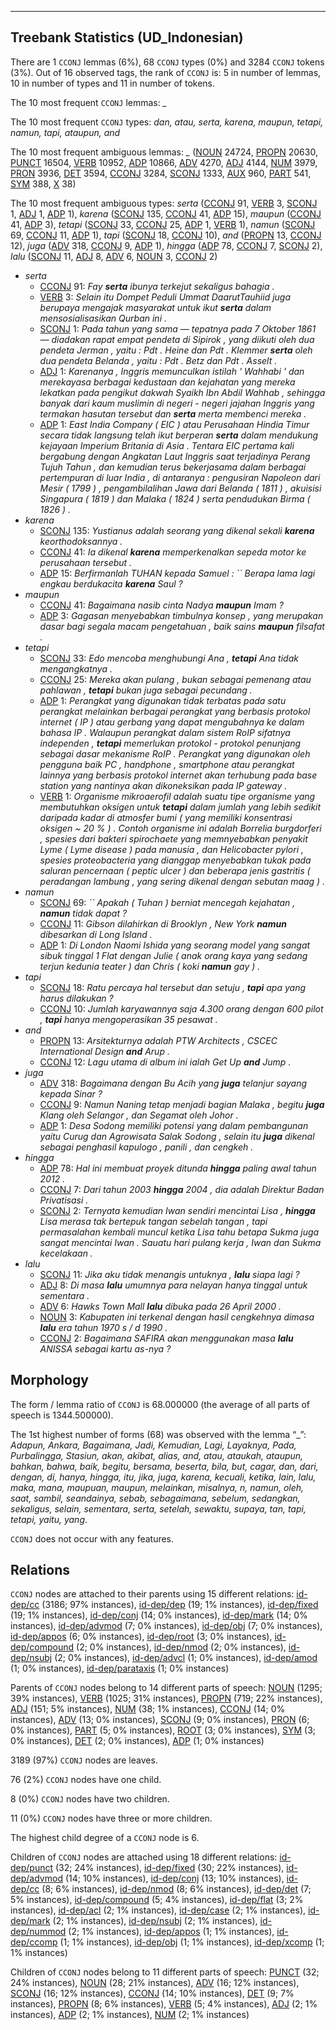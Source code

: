 

--------------------------------------------------------------------------------

## Treebank Statistics (UD_Indonesian)

There are 1 `CCONJ` lemmas (6%), 68 `CCONJ` types (0%) and 3284 `CCONJ` tokens (3%).
Out of 16 observed tags, the rank of `CCONJ` is: 5 in number of lemmas, 10 in number of types and 11 in number of tokens.

The 10 most frequent `CCONJ` lemmas: <em>_</em>

The 10 most frequent `CCONJ` types:  <em>dan, atau, serta, karena, maupun, tetapi, namun, tapi, ataupun, and</em>

The 10 most frequent ambiguous lemmas: <em>_</em> ([NOUN]() 24724, [PROPN]() 20630, [PUNCT]() 16504, [VERB]() 10952, [ADP]() 10866, [ADV]() 4270, [ADJ]() 4144, [NUM]() 3979, [PRON]() 3936, [DET]() 3594, [CCONJ]() 3284, [SCONJ]() 1333, [AUX]() 960, [PART]() 541, [SYM]() 388, [X]() 38)

The 10 most frequent ambiguous types:  <em>serta</em> ([CCONJ]() 91, [VERB]() 3, [SCONJ]() 1, [ADJ]() 1, [ADP]() 1), <em>karena</em> ([SCONJ]() 135, [CCONJ]() 41, [ADP]() 15), <em>maupun</em> ([CCONJ]() 41, [ADP]() 3), <em>tetapi</em> ([SCONJ]() 33, [CCONJ]() 25, [ADP]() 1, [VERB]() 1), <em>namun</em> ([SCONJ]() 69, [CCONJ]() 11, [ADP]() 1), <em>tapi</em> ([SCONJ]() 18, [CCONJ]() 10), <em>and</em> ([PROPN]() 13, [CCONJ]() 12), <em>juga</em> ([ADV]() 318, [CCONJ]() 9, [ADP]() 1), <em>hingga</em> ([ADP]() 78, [CCONJ]() 7, [SCONJ]() 2), <em>lalu</em> ([SCONJ]() 11, [ADJ]() 8, [ADV]() 6, [NOUN]() 3, [CCONJ]() 2)


* <em>serta</em>
  * [CCONJ]() 91: <em>Fay <b>serta</b> ibunya terkejut sekaligus bahagia .</em>
  * [VERB]() 3: <em>Selain itu Dompet Peduli Ummat DaarutTauhiid juga berupaya mengajak masyarakat untuk ikut <b>serta</b> dalam mensosialisasikan Qurban ini .</em>
  * [SCONJ]() 1: <em>Pada tahun yang sama — tepatnya pada 7 Oktober 1861 — diadakan rapat empat pendeta di Sipirok , yang diikuti oleh dua pendeta Jerman , yaitu : Pdt . Heine dan Pdt . Klemmer <b>serta</b> oleh dua pendeta Belanda , yaitu : Pdt . Betz dan Pdt . Asselt .</em>
  * [ADJ]() 1: <em>Karenanya , Inggris memunculkan istilah ' Wahhabi ' dan merekayasa berbagai kedustaan dan kejahatan yang mereka lekatkan pada pengikut dakwah Syaikh Ibn Abdil Wahhab , sehingga banyak dari kaum muslimin di negeri - negeri jajahan Inggris yang termakan hasutan tersebut dan <b>serta</b> merta membenci mereka .</em>
  * [ADP]() 1: <em>East India Company ( EIC ) atau Perusahaan Hindia Timur secara tidak langsung telah ikut berperan <b>serta</b> dalam mendukung kejayaan Imperium Britania di Asia . Tentara EIC pertama kali bergabung dengan Angkatan Laut Inggris saat terjadinya Perang Tujuh Tahun , dan kemudian terus bekerjasama dalam berbagai pertempuran di luar India , di antaranya : pengusiran Napoleon dari Mesir ( 1799 ) , pengambilalihan Jawa dari Belanda ( 1811 ) , akuisisi Singapura ( 1819 ) dan Malaka ( 1824 ) serta pendudukan Birma ( 1826 ) .</em>
* <em>karena</em>
  * [SCONJ]() 135: <em>Yustianus adalah seorang yang dikenal sekali <b>karena</b> keorthodoksannya .</em>
  * [CCONJ]() 41: <em>Ia dikenal <b>karena</b> memperkenalkan sepeda motor ke perusahaan tersebut .</em>
  * [ADP]() 15: <em>Berfirmanlah TUHAN kepada Samuel : `` Berapa lama lagi engkau berdukacita <b>karena</b> Saul ?</em>
* <em>maupun</em>
  * [CCONJ]() 41: <em>Bagaimana nasib cinta Nadya <b>maupun</b> Imam ?</em>
  * [ADP]() 3: <em>Gagasan menyebabkan timbulnya konsep , yang merupakan dasar bagi segala macam pengetahuan , baik sains <b>maupun</b> filsafat .</em>
* <em>tetapi</em>
  * [SCONJ]() 33: <em>Edo mencoba menghubungi Ana , <b>tetapi</b> Ana tidak mengangkatnya .</em>
  * [CCONJ]() 25: <em>Mereka akan pulang , bukan sebagai pemenang atau pahlawan , <b>tetapi</b> bukan juga sebagai pecundang .</em>
  * [ADP]() 1: <em>Perangkat yang digunakan tidak terbatas pada satu perangkat melainkan berbagai perangkat yang berbasis protokol internet ( IP ) atau gerbang yang dapat mengubahnya ke dalam bahasa IP . Walaupun perangkat dalam sistem RoIP sifatnya independen , <b>tetapi</b> memerlukan protokol - protokol penunjang sebagai dasar mekanisme RoIP . Perangkat yang digunakan oleh pengguna baik PC , handphone , smartphone atau perangkat lainnya yang berbasis protokol internet akan terhubung pada base station yang nantinya akan dikoneksikan pada IP gateway .</em>
  * [VERB]() 1: <em>Organisme mikroaerofil adalah suatu tipe organisme yang membutuhkan oksigen untuk <b>tetapi</b> dalam jumlah yang lebih sedikit daripada kadar di atmosfer bumi ( yang memiliki konsentrasi oksigen ~ 20 % ) . Contoh organisme ini adalah Borrelia burgdorferi , spesies dari bakteri spirochaete yang memnyebabkan penyakit Lyme ( Lyme disease ) pada manusia , dan Helicobacter pylori , spesies proteobacteria yang dianggap menyebabkan tukak pada saluran pencernaan ( peptic ulcer ) dan beberapa jenis gastritis ( peradangan lambung , yang sering dikenal dengan sebutan maag ) .</em>
* <em>namun</em>
  * [SCONJ]() 69: <em>`` Apakah ( Tuhan ) berniat mencegah kejahatan , <b>namun</b> tidak dapat ?</em>
  * [CCONJ]() 11: <em>Gibson dilahirkan di Brooklyn , New York <b>namun</b> dibesarkan di Long Island .</em>
  * [ADP]() 1: <em>Di London Naomi Ishida yang seorang model yang sangat sibuk tinggal 1 Flat dengan Julie ( anak orang kaya yang sedang terjun kedunia teater ) dan Chris ( koki <b>namun</b> gay ) .</em>
* <em>tapi</em>
  * [SCONJ]() 18: <em>Ratu percaya hal tersebut dan setuju , <b>tapi</b> apa yang harus dilakukan ?</em>
  * [CCONJ]() 10: <em>Jumlah karyawannya saja 4.300 orang dengan 600 pilot , <b>tapi</b> hanya mengoperasikan 35 pesawat .</em>
* <em>and</em>
  * [PROPN]() 13: <em>Arsitekturnya adalah PTW Architects , CSCEC International Design <b>and</b> Arup .</em>
  * [CCONJ]() 12: <em>Lagu utama di album ini ialah Get Up <b>and</b> Jump .</em>
* <em>juga</em>
  * [ADV]() 318: <em>Bagaimana dengan Bu Acih yang <b>juga</b> telanjur sayang kepada Sinar ?</em>
  * [CCONJ]() 9: <em>Namun Naning tetap menjadi bagian Malaka , begitu <b>juga</b> Klang oleh Selangor , dan Segamat oleh Johor .</em>
  * [ADP]() 1: <em>Desa Sodong memiliki potensi yang dalam pembangunan yaitu Curug dan Agrowisata Salak Sodong , selain itu <b>juga</b> dikenal sebagai penghasil kapulogo , panili , dan cengkeh .</em>
* <em>hingga</em>
  * [ADP]() 78: <em>Hal ini membuat proyek ditunda <b>hingga</b> paling awal tahun 2012 .</em>
  * [CCONJ]() 7: <em>Dari tahun 2003 <b>hingga</b> 2004 , dia adalah Direktur Badan Privatisasi .</em>
  * [SCONJ]() 2: <em>Ternyata kemudian Iwan sendiri mencintai Lisa , <b>hingga</b> Lisa merasa tak bertepuk tangan sebelah tangan , tapi permasalahan kembali muncul ketika Lisa tahu betapa Sukma juga sangat mencintai Iwan . Sauatu hari pulang kerja , Iwan dan Sukma kecelakaan .</em>
* <em>lalu</em>
  * [SCONJ]() 11: <em>Jika aku tidak menangis untuknya , <b>lalu</b> siapa lagi ?</em>
  * [ADJ]() 8: <em>Di masa <b>lalu</b> umumnya para nelayan hanya tinggal untuk sementara .</em>
  * [ADV]() 6: <em>Hawks Town Mall <b>lalu</b> dibuka pada 26 April 2000 .</em>
  * [NOUN]() 3: <em>Kabupaten ini terkenal dengan hasil cengkehnya dimasa <b>lalu</b> era tahun 1970 s / d 1990 .</em>
  * [CCONJ]() 2: <em>Bagaimana SAFIRA akan menggunakan masa <b>lalu</b> ANISSA sebagai kartu as-nya ?</em>

## Morphology

The form / lemma ratio of `CCONJ` is 68.000000 (the average of all parts of speech is 1344.500000).

The 1st highest number of forms (68) was observed with the lemma “_”: <em>Adapun, Ankara, Bagaimana, Jadi, Kemudian, Lagi, Layaknya, Pada, Purbalingga, Stasiun, akan, akibat, alias, and, atau, ataukah, ataupun, bahkan, bahwa, baik, begitu, bersama, beserta, bila, but, cagar, dan, dari, dengan, di, hanya, hingga, itu, jika, juga, karena, kecuali, ketika, lain, lalu, maka, mana, maupuan, maupun, melainkan, misalnya, n, namun, oleh, saat, sambil, seandainya, sebab, sebagaimana, sebelum, sedangkan, sekaligus, selain, sementara, serta, setelah, sewaktu, supaya, tan, tapi, tetapi, yaitu, yang</em>.

`CCONJ` does not occur with any features.


## Relations

`CCONJ` nodes are attached to their parents using 15 different relations: [id-dep/cc]() (3186; 97% instances), [id-dep/dep]() (19; 1% instances), [id-dep/fixed]() (19; 1% instances), [id-dep/conj]() (14; 0% instances), [id-dep/mark]() (14; 0% instances), [id-dep/advmod]() (7; 0% instances), [id-dep/obj]() (7; 0% instances), [id-dep/appos]() (6; 0% instances), [id-dep/root]() (3; 0% instances), [id-dep/compound]() (2; 0% instances), [id-dep/nmod]() (2; 0% instances), [id-dep/nsubj]() (2; 0% instances), [id-dep/advcl]() (1; 0% instances), [id-dep/amod]() (1; 0% instances), [id-dep/parataxis]() (1; 0% instances)

Parents of `CCONJ` nodes belong to 14 different parts of speech: [NOUN]() (1295; 39% instances), [VERB]() (1025; 31% instances), [PROPN]() (719; 22% instances), [ADJ]() (151; 5% instances), [NUM]() (38; 1% instances), [CCONJ]() (14; 0% instances), [ADV]() (13; 0% instances), [SCONJ]() (9; 0% instances), [PRON]() (6; 0% instances), [PART]() (5; 0% instances), [ROOT]() (3; 0% instances), [SYM]() (3; 0% instances), [DET]() (2; 0% instances), [ADP]() (1; 0% instances)

3189 (97%) `CCONJ` nodes are leaves.

76 (2%) `CCONJ` nodes have one child.

8 (0%) `CCONJ` nodes have two children.

11 (0%) `CCONJ` nodes have three or more children.

The highest child degree of a `CCONJ` node is 6.

Children of `CCONJ` nodes are attached using 18 different relations: [id-dep/punct]() (32; 24% instances), [id-dep/fixed]() (30; 22% instances), [id-dep/advmod]() (14; 10% instances), [id-dep/conj]() (13; 10% instances), [id-dep/cc]() (8; 6% instances), [id-dep/nmod]() (8; 6% instances), [id-dep/det]() (7; 5% instances), [id-dep/compound]() (5; 4% instances), [id-dep/flat]() (3; 2% instances), [id-dep/acl]() (2; 1% instances), [id-dep/case]() (2; 1% instances), [id-dep/mark]() (2; 1% instances), [id-dep/nsubj]() (2; 1% instances), [id-dep/nummod]() (2; 1% instances), [id-dep/appos]() (1; 1% instances), [id-dep/ccomp]() (1; 1% instances), [id-dep/obj]() (1; 1% instances), [id-dep/xcomp]() (1; 1% instances)

Children of `CCONJ` nodes belong to 11 different parts of speech: [PUNCT]() (32; 24% instances), [NOUN]() (28; 21% instances), [ADV]() (16; 12% instances), [SCONJ]() (16; 12% instances), [CCONJ]() (14; 10% instances), [DET]() (9; 7% instances), [PROPN]() (8; 6% instances), [VERB]() (5; 4% instances), [ADJ]() (2; 1% instances), [ADP]() (2; 1% instances), [NUM]() (2; 1% instances)

